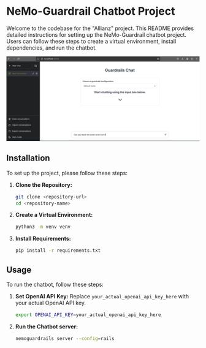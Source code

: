 # NeMo-Guardrail Chatbot Project

Welcome to the codebase for the "Allianz" project. This README provides detailed instructions for setting up the NeMo-Guardrail chatbot project. Users can follow these steps to create a virtual environment, install dependencies, and run the chatbot.

![Example GIF](NeMo-Guardrails_.gif)

## Installation

To set up the project, please follow these steps:

1. **Clone the Repository:**
    ```bash
    git clone <repository-url>
    cd <repository-name>
    ```

2. **Create a Virtual Environment:**
    ```bash
    python3 -m venv venv
    ```

3. **Install Requirements:**
    ```bash
    pip install -r requirements.txt
    ```

## Usage

To run the chatbot, follow these steps:

1. **Set OpenAI API Key:**
    Replace `your_actual_openai_api_key_here` with your actual OpenAI API key.
    ```bash
    export OPENAI_API_KEY=your_actual_openai_api_key_here
    ```

2. **Run the Chatbot server:**
    ```bash
    nemoguardrails server --config=rails
    ```

